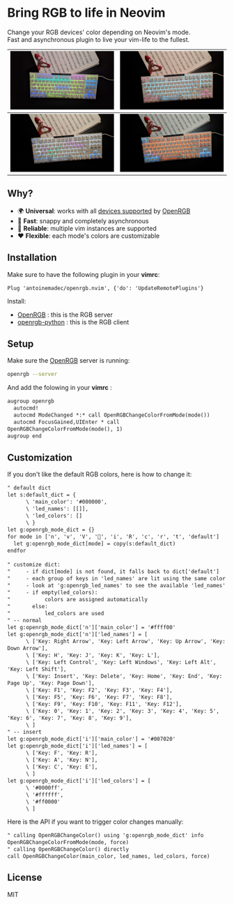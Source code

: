 # Bring RGB to life in Neovim

Change your RGB devices' color depending on Neovim's mode.\
Fast and asynchronous plugin to live your vim-life to the fullest.

| ![](https://raw.githubusercontent.com/antoinemadec/gif/master/openrgb/normal_custom.jpg) | ![](https://raw.githubusercontent.com/antoinemadec/gif/master/openrgb/insert_default.jpg) |
|:---:|:---:|
| ![](https://raw.githubusercontent.com/antoinemadec/gif/master/openrgb/normal_default.jpg) | ![](https://raw.githubusercontent.com/antoinemadec/gif/master/openrgb/visual_default.jpg) |

## Why?

- 🌍 **Universal**: works with all [devices supported][supported_devices] by [OpenRGB][OpenRGB]
- 🚀 **Fast**: snappy and completely asynchronous
- 💎 **Reliable**: multiple vim instances are supported
- ❤️ **Flexible**: each mode's colors are customizable

## Installation

Make sure to have the following plugin in your **vimrc**:
```vim
Plug 'antoinemadec/openrgb.nvim', {'do': 'UpdateRemotePlugins'}
```

Install:
 - [OpenRGB][OpenRGB] : this is the RGB server
 - [openrgb-python][openrgb-python] : this is the RGB client

## Setup

Make sure the [OpenRGB][OpenRGB] server is running:
```bash
openrgb --server
```

And add the folowing in your **vimrc** :
```vim
augroup openrgb
  autocmd!
  autocmd ModeChanged *:* call OpenRGBChangeColorFromMode(mode())
  autocmd FocusGained,UIEnter * call OpenRGBChangeColorFromMode(mode(), 1)
augroup end
```

## Customization
If you don't like the default RGB colors, here is how to change it:
```vim
" default dict
let s:default_dict = {
      \ 'main_color': '#000000',
      \ 'led_names': [[]],
      \ 'led_colors': []
      \ }
let g:openrgb_mode_dict = {}
for mode in ['n', 'v', 'V', '', 'i', 'R', 'c', 'r', 't', 'default']
  let g:openrgb_mode_dict[mode] = copy(s:default_dict)
endfor

" customize dict:
"     - if dict[mode] is not found, it falls back to dict['default']
"     - each group of keys in 'led_names' are lit using the same color
"     - look at 'g:openrgb_led_names' to see the available 'led_names'
"     - if empty(led_colors):
"           colors are assigned automatically
"       else:
"           led_colors are used
" -- normal
let g:openrgb_mode_dict['n']['main_color'] = '#ffff00'
let g:openrgb_mode_dict['n']['led_names'] = [
      \ ['Key: Right Arrow', 'Key: Left Arrow', 'Key: Up Arrow', 'Key: Down Arrow'],
      \ ['Key: H', 'Key: J', 'Key: K', 'Key: L'],
      \ ['Key: Left Control', 'Key: Left Windows', 'Key: Left Alt', 'Key: Left Shift'],
      \ ['Key: Insert', 'Key: Delete', 'Key: Home', 'Key: End', 'Key: Page Up', 'Key: Page Down'],
      \ ['Key: F1', 'Key: F2', 'Key: F3', 'Key: F4'],
      \ ['Key: F5', 'Key: F6', 'Key: F7', 'Key: F8'],
      \ ['Key: F9', 'Key: F10', 'Key: F11', 'Key: F12'],
      \ ['Key: 0', 'Key: 1', 'Key: 2', 'Key: 3', 'Key: 4', 'Key: 5', 'Key: 6', 'Key: 7', 'Key: 8', 'Key: 9'],
      \ ]
" -- insert
let g:openrgb_mode_dict['i']['main_color'] = '#007020'
let g:openrgb_mode_dict['i']['led_names'] = [
      \ ['Key: F', 'Key: R'],
      \ ['Key: A', 'Key: N'],
      \ ['Key: C', 'Key: E'],
      \ ]
let g:openrgb_mode_dict['i']['led_colors'] = [
      \ '#0000ff',
      \ '#ffffff',
      \ '#ff0000'
      \ ]
```

Here is the API if you want to trigger color changes manually:
```vim
" calling OpenRGBChangeColor() using 'g:openrgb_mode_dict' info
OpenRGBChangeColorFromMode(mode, force)
" calling OpenRGBChangeColor() directly
call OpenRGBChangeColor(main_color, led_names, led_colors, force)
```

## License

MIT

[OpenRGB]:           https://gitlab.com/CalcProgrammer1/OpenRGB
[supported_devices]: https://gitlab.com/CalcProgrammer1/OpenRGB/-/wikis/Supported-Devices
[openrgb-python]:    https://github.com/jath03/openrgb-python
[lightline]:         https://github.com/itchyny/lightline.vim

